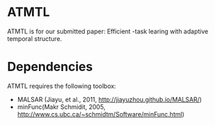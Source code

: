 # ATMTL
ATMTL is for our submitted paper: Efficient -task learing with adaptive temporal structure.

# Dependencies
ATMTL requires the following toolbox:  
 - MALSAR (Jiayu, et al., 2011, http://jiayuzhou.github.io/MALSAR/)   
 - minFunc(Makr Schmidit, 2005, http://www.cs.ubc.ca/~schmidtm/Software/minFunc.html)   
